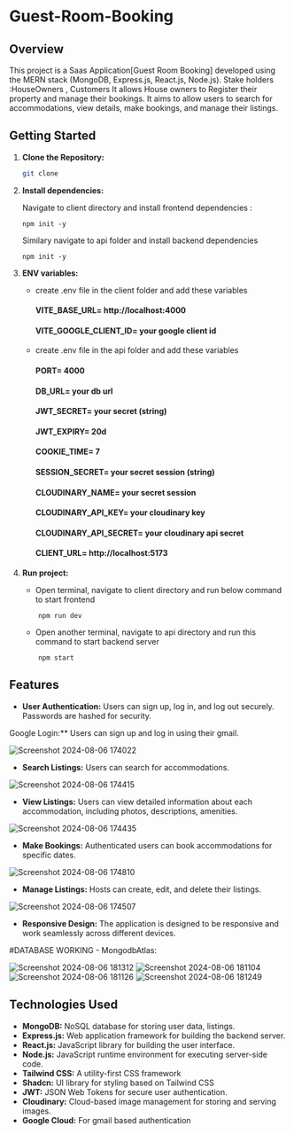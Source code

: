 # Guest-Room-Booking

## Overview

This project is  a Saas Application[Guest Room Booking] developed using the MERN stack (MongoDB, Express.js, React.js, Node.js).
Stake holders :HouseOwners , Customers 
It allows House owners to Register their property and manage their bookings.
It aims to  allow users to search for accommodations, view details, make bookings, and manage their listings.

## Getting Started

1. **Clone the Repository:**

   ```bash
   git clone 
   ```

2. **Install dependencies:**

   Navigate to client directory and install frontend dependencies :

   ```
   npm init -y
   
   ```

   Similary navigate to api folder and install backend dependencies

   ```
   npm init -y
   ```

3. **ENV variables:**

   - create .env file in the client folder and add these variables

     #### VITE_BASE_URL= http://localhost:4000

     #### VITE_GOOGLE_CLIENT_ID= your google client id

   - create .env file in the api folder and add these variables

     #### PORT= 4000

     #### DB_URL= your db url

     #### JWT_SECRET= your secret (string)

     #### JWT_EXPIRY= 20d

     #### COOKIE_TIME= 7

     #### SESSION_SECRET= your secret session (string)

     #### CLOUDINARY_NAME= your secret session

     #### CLOUDINARY_API_KEY= your cloudinary key

     #### CLOUDINARY_API_SECRET= your cloudinary api secret

     #### CLIENT_URL= http://localhost:5173

4. **Run project:**
   - Open terminal, navigate to client directory and run below command to start frontend
   ```
       npm run dev
   ```
   - Open another terminal, navigate to api directory and run this command to start backend server
   ```
       npm start
   ```

## Features

- **User Authentication:** Users can sign up, log in, and log out securely. Passwords are hashed for security.

Google Login:** Users can sign up and log in using their gmail.

 ![Screenshot 2024-08-06 174022](https://github.com/user-attachments/assets/f9cf2158-bbef-4ed8-8777-d407033c03be)

- **Search Listings:** Users can search for accommodations.
 
![Screenshot 2024-08-06 174415](https://github.com/user-attachments/assets/4772d5b1-3fa2-4cda-8917-b89dcad419c5)

- **View Listings:** Users can view detailed information about each accommodation, including photos, descriptions, amenities.

![Screenshot 2024-08-06 174435](https://github.com/user-attachments/assets/638dc355-d73a-40c4-b161-1f18a71a7033)

- **Make Bookings:** Authenticated users can book accommodations for specific dates.

![Screenshot 2024-08-06 174810](https://github.com/user-attachments/assets/51301997-26a8-4d10-87dd-bce2668eca35)

- **Manage Listings:** Hosts can create, edit, and delete their listings.
  
![Screenshot 2024-08-06 174507](https://github.com/user-attachments/assets/54960c67-4abf-47a8-a051-9d2852dbc438)

- **Responsive Design:** The application is designed to be responsive and work seamlessly across different devices.

#DATABASE WORKING - MongodbAtlas:

![Screenshot 2024-08-06 181312](https://github.com/user-attachments/assets/4298b0bc-5037-4875-a5d2-71446bc4669b)
![Screenshot 2024-08-06 181104](https://github.com/user-attachments/assets/f8bcb16e-7377-4dbb-ae15-fdeee6ec4310)
![Screenshot 2024-08-06 181126](https://github.com/user-attachments/assets/0f1d3d3f-3d9a-4e01-a4be-2b771d6a719b)
![Screenshot 2024-08-06 181249](https://github.com/user-attachments/assets/efa82511-ce2a-4d85-a2d4-d197ca8b7734)


## Technologies Used

- **MongoDB:** NoSQL database for storing user data, listings.
- **Express.js:** Web application framework for building the backend server.
- **React.js:** JavaScript library for building the user interface.
- **Node.js:** JavaScript runtime environment for executing server-side code.
- **Tailwind CSS:** A utility-first CSS framework
- **Shadcn:** UI library for styling based on Tailwind CSS
- **JWT:** JSON Web Tokens for secure user authentication.
- **Cloudinary:** Cloud-based image management for storing and serving images.
- **Google Cloud:** For gmail based authentication
